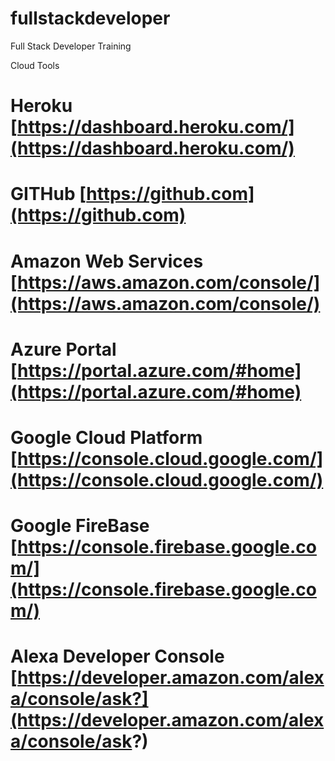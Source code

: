# fullstackdeveloper
Full Stack Developer Training

Cloud Tools


# Heroku [https://dashboard.heroku.com/](https://dashboard.heroku.com/)

# GITHub [https://github.com](https://github.com)

# Amazon Web Services [https://aws.amazon.com/console/](https://aws.amazon.com/console/)

# Azure Portal [https://portal.azure.com/#home](https://portal.azure.com/#home)

# Google Cloud Platform [https://console.cloud.google.com/](https://console.cloud.google.com/)

# Google FireBase [https://console.firebase.google.com/](https://console.firebase.google.com/)

# Alexa Developer Console [https://developer.amazon.com/alexa/console/ask?](https://developer.amazon.com/alexa/console/ask?)
